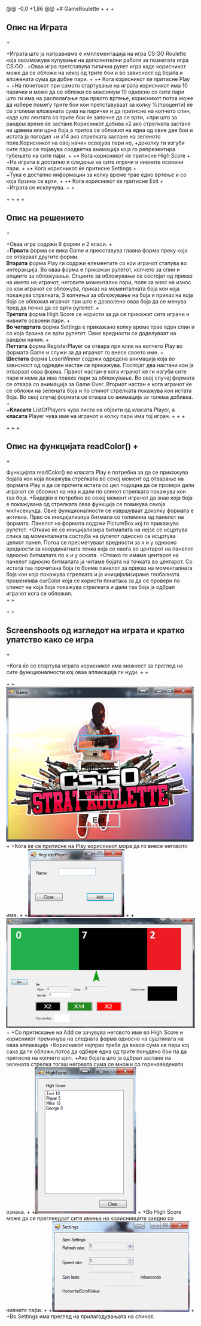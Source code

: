 @@ -0,0 +1,86 @@
 +# GameRoulette
 +
 +
 +<h2>Опис на Играта</h2>
 +<p>
 +Играта што ја направивме е имплементација на игра  CS:GO Roulette која овозможува купување на дополнителни работи за познатата игра CS:GO .
 +Оваа игра претставува типична рулет игра каде корисникот може да се обложи на некој од трите бои и во зависност од бојата и вложената сума да добие пари.
 +
 +• Кога корисникот ќе притисне Play
 +
 +На почетокот при самото стартување на играта корисникот има 10 парички и може да се обложи со максимум 10 односно со сите  пари што ги има на располаѓање при првото вртење, корисникот потоа може да избере помеѓу трите бои кои  претставуваат за колку %(проценти) ќе се зголеми вложената сума на парички и да притисне на копчето спин, каде што лентата со трите бои ќе започне да се врти,
 +при што за рандом време ќе застане.Корисникот добива x2 ако стрелката застане на црвена или црна боја,а притоа се обложил на една од овие две бои и истата ја погодил
 +и x14 ако стрелката застане на зеленото поле.Корисникот на овој начин освојува пари но,
 +доколку ги изгуби сите пари се појавува соодветна анимација која го репрезентира губењето на сите пари.
 +
 +• Кога корисникот ќе притисне High Score
 +<br>
 +На играта е достапно и следење на сите играчи и нивните освоени пари.
 +
 +• Кога корисникот ќе притисне Settings
 +<br>
 +Тука е достапно информации за колку време трае едно вртење и со која брзина се врти.
 +
 +• Кога корисникот ќе притисне Exit
 +<br>
 +Играта се исклучува.
 +
 +<p>
 +
 +
 +
 +<h2>Опис на решението</h2>
 +<p>
 +Оваа игра содржи 6 форми и 2 класи.
 +<br>
 +<b>Првата</b> форма се вика Game и пресставува главна форма преку која се отвараат другите форми.<br><b> Втората</b> форма Play ги содржи елементите со кои играчот стапува во интеракција.  Во оваа форма е прикажан рулетот, копчето за спин и опциите за обложување.  Опциите за обложување се состојат од приказ на името на играчот, неговите моментални пари, поле за внес на износ со кои играчот се обложува, приказ на моменталната боја кон која покажува стрелката, 3 копчиња за обложување на боја и приказ на која боја се обложил играчот при што е дозволено оваа боја да се менува пред  да почне да се врти рулетот.
 +<br><b>Третата</b> форма High Score се користи за да се прикажат сите играчи и нивните освоени пари.
 +<br><b>Во четвртата</b> форма Settings е прикажано колку време трае еден спин и со која брзина се врти рулетот.  Овие вредности се доделуваат на рандом начин.
 +<br><b>Петтата</b> форма RegisterPlayer се отвара при клик на копчето Play во формата Game и служи за да играчот го внесе своето име.
 +<br><b>Шестата</b> форма LoserWinner содржи одредена анимација која во зависност од одреден настан се прикажува.  Постојат два настани кои ја отвараат оваа форма.  Првиот настан е кога играчот ќе ги изгуби сите пари и нема да има повеќе пари за обложување.  Во овој случај формата се отвара со анимација за Game Over.  Вториот настан е кога играчот ќе се обложи на зелената боја и по спинот стрелката покажува кон истата боја.  Во овој случај формата се отвара со анимација за голема добивка. 
 +<br>
 +<b>Класата</b> ListOfPlayers чува листа на објекти од класата Player, а <b>класата</b> Player чува име на играчот и колку пари има тој играч.
 +
 +
 +</p>
 +
 +
 +<h2>Опис на функцијата readColor()
 +</h2>
 +<p>Функцијата  readColor() во класата Play е потребна за да се прикажува бојата кон која покажува стрелката во секој момент од отварање на формата Play и да се прочита истата со цел подоцна да се провери дали играчот се обложил на неа и дали по спинот стрелката покажува кон таа боја.
 +Бидејќи е потребно во секој момент играчот да знае која боја е покажувана од стрелката оваа функција се повикува секоја милисекунда. Овие функционалности се извршуваат доколку формата е активна. Прво се иницијализира битмапа со големина од панелот на формата. Панелот на формата содржи PictureBox кој го прикажува рулетот. 
 +Откако ќе се иницијализира битмапата на нејзе се исцртува слика од моменталната состојба на рулетот односно се исцртува целиот панел. Потоа се пресметуваат вредности за x и y односно вредности за координатната точка која се наоѓа во центарот на панелот односно битмапата по x и y оската. 
 +Откако го имаме центарот на панелот односно битмапата ја читаме бојата на точката  во центарот. Со истата таа прочитана боја го боиме панелот за приказ на моменталната боја кон која покажува стрелката и ја иницијализираме глобалната променлива curColor која се користи понатака за да се провери по спинот на која боја покажува стрелката и дали таа боја ја одбрал играчот кога се обложил.  
 +
 +</p>
 +
 +<h2>Screenshoots од изгледот на играта и кратко упатство како се игра</h2>
 +<p>
 +Кога ќе се стартува играта корисникот има можност за преглед на сите функционалности кој оваа апликација ги нуди.
 +
 +</p>
 +
 +![](images/Game.png)
 +
 +Кога ќе се притисне на Play корисникот мора да го внесе неговото име. 
 +
 +![](images/RegisterPlayer.png)
 +
 +![](images/Play.png)
 +
 +Со притискање на Add се зачувува неговото име во High Score и корисникот преминува на следната форма односно на суштината на оваа апликација
 +Корисникот најпрво треба да внесе сума на пари кој сака да ги обложи,потоа да одбере една од трите понудено бои па да притисне на копчето spin.
 +Ако бојата што ја одбрал застане на зелената стрелка тогаш неговата сума се множи со горенаведената ознака.
 +
 +![](images/HighScore.png)
 +
 +Во High Score може да се преглеедаат сите имиња на  кориснииците заедно со нивните пари. 
 +
 +![](images/settings.png)
 +
 +Во Settings има преглед на прилагодувањата на спинот.
